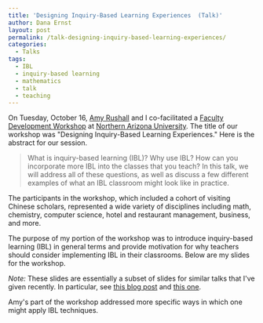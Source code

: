 ```yaml
---
title: 'Designing Inquiry-Based Learning Experiences  (Talk)'
author: Dana Ernst
layout: post
permalink: /talk-designing-inquiry-based-learning-experiences/
categories:
  - Talks
tags:
  - IBL
  - inquiry-based learning
  - mathematics
  - talk
  - teaching
---
```

On Tuesday, October 16, [Amy Rushall][1] and I co-facilitated a [Faculty Development Workshop][2] at [Northern Arizona University][3]. The title of our workshop was "Designing Inquiry-Based Learning Experiences." Here is the abstract for our session.

> What is inquiry-based learning (IBL)? Why use IBL? How can you incorporate more IBL into the classes that you teach? In this talk, we will address all of these questions, as well as discuss a few different examples of what an IBL classroom might look like in practice.

The participants in the workshop, which included a cohort of visiting Chinese scholars, represented a wide variety of disciplines including math, chemistry, computer science, hotel and restaurant management, business, and more.

The purpose of my portion of the workshop was to introduce inquiry-based learning (IBL) in general terms and provide motivation for why teachers should consider implementing IBL in their classrooms. Below are my slides for the workshop.

<div>
</div>

*Note:* These slides are essentially a subset of slides for similar talks that I've given recently. In particular, see [this blog post][4] and [this one][5].

Amy's part of the workshop addressed more specific ways in which one might apply IBL techniques.

 [1]: http://oak.ucc.nau.edu/ald4/
 [2]: http://nau.edu/faculty-development/
 [3]: http://nau.edu
 [4]: http://danaernst.com/talk-inquiry-based-learning-what-why-and-how/
 [5]: http://danaernst.com/talk-inquiry-based-learning-what-why-and-how-2/

